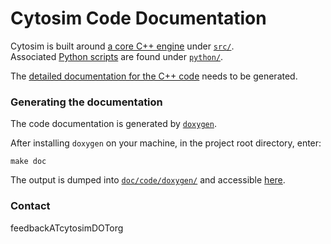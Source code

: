 # Cytosim Code Documentation

Cytosim is built around [a core C++ engine](../../src/index.md) under [`src/`](../../src).  
Associated [Python scripts](../../python/index.md) are found under [`python/`](../../python).

The [detailed documentation for the C++ code](doxygen/index.html) needs to be generated.

### Generating the documentation

The code documentation is generated by [`doxygen`](http://www.doxygen.nl).

After installing `doxygen` on your machine, in the project root directory, enter:

	make doc

The output is dumped into [`doc/code/doxygen/`](doxygen) and accessible [here](doxygen/index.html).

### Contact

feedbackATcytosimDOTorg


